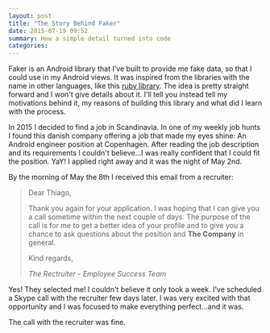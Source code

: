 ```yaml
---
layout: post
title: "The Story Behind Faker"
date: 2015-07-19 09:52
summary: How a simple detail turned into code
categories:
---
```


Faker is an Android library that I've built to provide me fake data, so that I could use in my Android views. It was inspired from the libraries with the name in other languages, like this [ruby library](https://github.com/stympy/faker). The idea is pretty straight forward and I won't give details about it. I'll tell you instead tell my motivations behind it, my reasons of building this library and what did I learn with the process.

In 2015 I decided to find a job in Scandinavia. In one of my weekly job hunts I found this danish company offering a job that made my eyes shine: An Android engineer position at Copenhagen. After reading the job description and its requirements I couldn't believe...I was really confident that I could fit the position. YaY! I applied right away and it was the night of May 2nd.

By the morning of May the 8th I received this email from a recruiter:

<blockquote>
  <p>Dear Thiago,</p>

  <p>Thank you again for your application.  I was hoping that I can give you a call sometime within the next couple of days. The purpose of the call is for me to get a better idea of your profile and to give you a chance to ask questions about the position and <b>The Company</b> in general.</p>

  <p>Kind regards,</p>

  <footer>
    <cite title="The Recruiter">The Rectruiter - Employee Success Team</cite>
  </footer>
</blockquote>

Yes! They selected me! I couldn't believe it only took a week. I've scheduled a Skype call with the recruiter few days later. I was very excited with that opportunity and I was focused to make everything perfect...and it was.

The call with the recruiter was fine.
